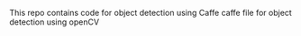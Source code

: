 This repo contains code for object detection using Caffe
caffe file for object detection using openCV
